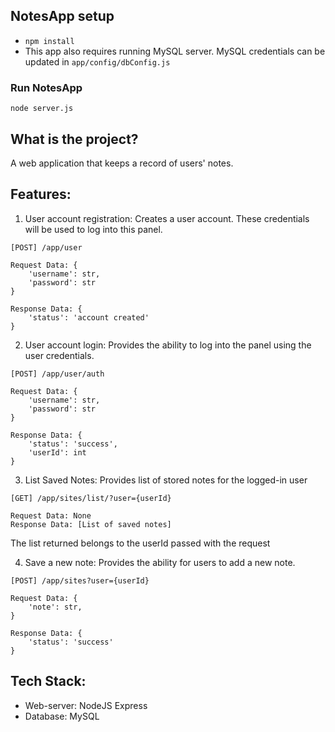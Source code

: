 ## NotesApp setup
* ```npm install```
* This app also requires running MySQL server. MySQL credentials can be updated in `app/config/dbConfig.js`
### Run NotesApp
```node server.js```


## What is the project?

A web application that keeps a record of users' notes.

## Features:

1. User account registration:
   Creates a user account. These credentials will be used to log into this panel.
```
[POST] /app/user

Request Data: {
    'username': str,
    'password': str
}

Response Data: {
    'status': 'account created'
}
```

2. User account login:
Provides the ability to log into the panel using the user credentials.
```
[POST] /app/user/auth

Request Data: {
    'username': str,
    'password': str
}

Response Data: {
    'status': 'success',
    'userId': int
}
```

3. List Saved Notes:
Provides list of stored notes for the logged-in user
```
[GET] /app/sites/list/?user={userId}

Request Data: None
Response Data: [List of saved notes]
```
The list returned belongs to the userId passed with the request

4. Save a new note:
Provides the ability for users to add a new note.
```
[POST] /app/sites?user={userId}

Request Data: {
    'note': str,
}

Response Data: {
    'status': 'success'
}

```

## Tech Stack:

* Web-server:  NodeJS Express
* Database: MySQL
